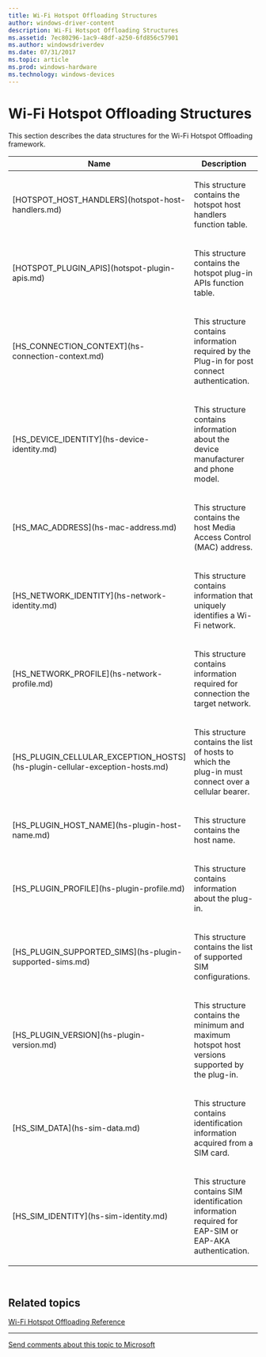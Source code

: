 ```yaml
---
title: Wi-Fi Hotspot Offloading Structures
author: windows-driver-content
description: Wi-Fi Hotspot Offloading Structures
ms.assetid: 7ec80296-1ac9-48df-a250-6fd856c57901
ms.author: windowsdriverdev
ms.date: 07/31/2017 
ms.topic: article
ms.prod: windows-hardware
ms.technology: windows-devices
---
```


# Wi-Fi Hotspot Offloading Structures


This section describes the data structures for the Wi-Fi Hotspot Offloading framework.

<table>
<colgroup>
<col width="50%" />
<col width="50%" />
</colgroup>
<thead>
<tr class="header">
<th>Name</th>
<th>Description</th>
</tr>
</thead>
<tbody>
<tr class="odd">
<td><p>[HOTSPOT_HOST_HANDLERS](hotspot-host-handlers.md)</p></td>
<td><p>This structure contains the hotspot host handlers function table.</p></td>
</tr>
<tr class="even">
<td><p>[HOTSPOT_PLUGIN_APIS](hotspot-plugin-apis.md)</p></td>
<td><p>This structure contains the hotspot plug-in APIs function table.</p></td>
</tr>
<tr class="odd">
<td><p>[HS_CONNECTION_CONTEXT](hs-connection-context.md)</p></td>
<td><p>This structure contains information required by the Plug-in for post connect authentication.</p></td>
</tr>
<tr class="even">
<td><p>[HS_DEVICE_IDENTITY](hs-device-identity.md)</p></td>
<td><p>This structure contains information about the device manufacturer and phone model.</p></td>
</tr>
<tr class="odd">
<td><p>[HS_MAC_ADDRESS](hs-mac-address.md)</p></td>
<td><p>This structure contains the host Media Access Control (MAC) address.</p></td>
</tr>
<tr class="even">
<td><p>[HS_NETWORK_IDENTITY](hs-network-identity.md)</p></td>
<td><p>This structure contains information that uniquely identifies a Wi-Fi network.</p></td>
</tr>
<tr class="odd">
<td><p>[HS_NETWORK_PROFILE](hs-network-profile.md)</p></td>
<td><p>This structure contains information required for connection the target network.</p></td>
</tr>
<tr class="even">
<td><p>[HS_PLUGIN_CELLULAR_EXCEPTION_HOSTS](hs-plugin-cellular-exception-hosts.md)</p></td>
<td><p>This structure contains the list of hosts to which the plug-in must connect over a cellular bearer.</p></td>
</tr>
<tr class="odd">
<td><p>[HS_PLUGIN_HOST_NAME](hs-plugin-host-name.md)</p></td>
<td><p>This structure contains the host name.</p></td>
</tr>
<tr class="even">
<td><p>[HS_PLUGIN_PROFILE](hs-plugin-profile.md)</p></td>
<td><p>This structure contains information about the plug-in.</p></td>
</tr>
<tr class="odd">
<td><p>[HS_PLUGIN_SUPPORTED_SIMS](hs-plugin-supported-sims.md)</p></td>
<td><p>This structure contains the list of supported SIM configurations.</p></td>
</tr>
<tr class="even">
<td><p>[HS_PLUGIN_VERSION](hs-plugin-version.md)</p></td>
<td><p>This structure contains the minimum and maximum hotspot host versions supported by the plug-in.</p></td>
</tr>
<tr class="odd">
<td><p>[HS_SIM_DATA](hs-sim-data.md)</p></td>
<td><p>This structure contains identification information acquired from a SIM card.</p></td>
</tr>
<tr class="even">
<td><p>[HS_SIM_IDENTITY](hs-sim-identity.md)</p></td>
<td><p>This structure contains SIM identification information required for EAP-SIM or EAP-AKA authentication.</p></td>
</tr>
</tbody>
</table>

 

## Related topics
[Wi-Fi Hotspot Offloading Reference](wi-fi-hotspot-offloading-reference.md)  

--------------------
[Send comments about this topic to Microsoft](mailto:wsddocfb@microsoft.com?subject=Documentation%20feedback%20%5Bnetvista\netvista%5D:%20Wi-Fi%20Hotspot%20Offloading%20Structures%20%20RELEASE:%20%287/31/2017%29&body=%0A%0APRIVACY%20STATEMENT%0A%0AWe%20use%20your%20feedback%20to%20improve%20the%20documentation.%20We%20don't%20use%20your%20email%20address%20for%20any%20other%20purpose,%20and%20we'll%20remove%20your%20email%20address%20from%20our%20system%20after%20the%20issue%20that%20you're%20reporting%20is%20fixed.%20While%20we're%20working%20to%20fix%20this%20issue,%20we%20might%20send%20you%20an%20email%20message%20to%20ask%20for%20more%20info.%20Later,%20we%20might%20also%20send%20you%20an%20email%20message%20to%20let%20you%20know%20that%20we've%20addressed%20your%20feedback.%0A%0AFor%20more%20info%20about%20Microsoft's%20privacy%20policy,%20see%20http://privacy.microsoft.com/default.aspx. "Send comments about this topic to Microsoft")


